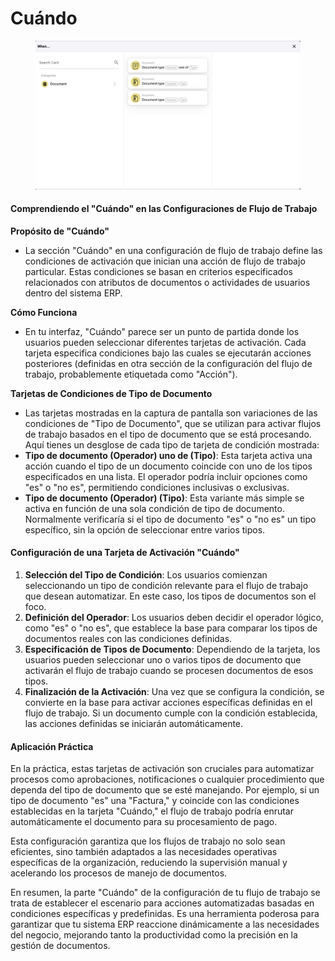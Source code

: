 # Cuándo

<figure><img src="../../../../.gitbook/assets/Bildschirmfoto 2024-05-04 um 16.25.45.png" alt=""><figcaption></figcaption></figure>

#### Comprendiendo el "Cuándo" en las Configuraciones de Flujo de Trabajo

**Propósito de "Cuándo"**

* La sección "Cuándo" en una configuración de flujo de trabajo define las condiciones de activación que inician una acción de flujo de trabajo particular. Estas condiciones se basan en criterios especificados relacionados con atributos de documentos o actividades de usuarios dentro del sistema ERP.

**Cómo Funciona**

* En tu interfaz, "Cuándo" parece ser un punto de partida donde los usuarios pueden seleccionar diferentes tarjetas de activación. Cada tarjeta especifica condiciones bajo las cuales se ejecutarán acciones posteriores (definidas en otra sección de la configuración del flujo de trabajo, probablemente etiquetada como "Acción").

**Tarjetas de Condiciones de Tipo de Documento**

* Las tarjetas mostradas en la captura de pantalla son variaciones de las condiciones de "Tipo de Documento", que se utilizan para activar flujos de trabajo basados en el tipo de documento que se está procesando. Aquí tienes un desglose de cada tipo de tarjeta de condición mostrada:
* **Tipo de documento (Operador) uno de (Tipo)**: Esta tarjeta activa una acción cuando el tipo de un documento coincide con uno de los tipos especificados en una lista. El operador podría incluir opciones como "es" o "no es", permitiendo condiciones inclusivas o exclusivas.
* **Tipo de documento (Operador) (Tipo)**: Esta variante más simple se activa en función de una sola condición de tipo de documento. Normalmente verificaría si el tipo de documento "es" o "no es" un tipo específico, sin la opción de seleccionar entre varios tipos.

#### Configuración de una Tarjeta de Activación "Cuándo"

1. **Selección del Tipo de Condición**: Los usuarios comienzan seleccionando un tipo de condición relevante para el flujo de trabajo que desean automatizar. En este caso, los tipos de documentos son el foco.
2. **Definición del Operador**: Los usuarios deben decidir el operador lógico, como "es" o "no es", que establece la base para comparar los tipos de documentos reales con las condiciones definidas.
3. **Especificación de Tipos de Documento**: Dependiendo de la tarjeta, los usuarios pueden seleccionar uno o varios tipos de documento que activarán el flujo de trabajo cuando se procesen documentos de esos tipos.
4. **Finalización de la Activación**: Una vez que se configura la condición, se convierte en la base para activar acciones específicas definidas en el flujo de trabajo. Si un documento cumple con la condición establecida, las acciones definidas se iniciarán automáticamente.

#### Aplicación Práctica

En la práctica, estas tarjetas de activación son cruciales para automatizar procesos como aprobaciones, notificaciones o cualquier procedimiento que dependa del tipo de documento que se esté manejando. Por ejemplo, si un tipo de documento "es" una "Factura," y coincide con las condiciones establecidas en la tarjeta "Cuándo," el flujo de trabajo podría enrutar automáticamente el documento para su procesamiento de pago.

Esta configuración garantiza que los flujos de trabajo no solo sean eficientes, sino también adaptados a las necesidades operativas específicas de la organización, reduciendo la supervisión manual y acelerando los procesos de manejo de documentos.

En resumen, la parte "Cuándo" de la configuración de tu flujo de trabajo se trata de establecer el escenario para acciones automatizadas basadas en condiciones específicas y predefinidas. Es una herramienta poderosa para garantizar que tu sistema ERP reaccione dinámicamente a las necesidades del negocio, mejorando tanto la productividad como la precisión en la gestión de documentos.

